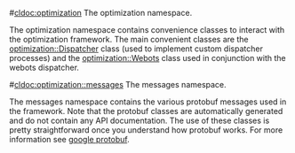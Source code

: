 #<cldoc:optimization>
The optimization namespace.

The optimization namespace contains convenience classes to interact with the
optimization framework. The main convenient classes are the
<optimization::Dispatcher> class (used to implement custom dispatcher
processes) and the <optimization::Webots> class used in conjunction with
the webots dispatcher.

#<cldoc:optimization::messages>
The messages namespace.

The messages namespace contains the various protobuf messages used in
the framework. Note that the protobuf classes are automatically generated
and do not contain any API documentation. The use of these classes
is pretty straightforward once you understand how protobuf works. For more
information see [google protobuf][].

[google protobuf]: https://developers.google.com/protocol-buffers/docs/overview
